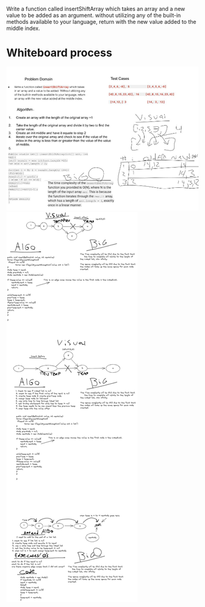 Write a function called insertShiftArray which takes an array and a new value to be added as an argument. without utilizing any of the built-in methods available to your language, return with the new value added to the middle index.

# Whiteboard process

![img_1.png](img_1.png)
![LinkedList_WhiteBoards.png](..%2F..%2Fdatastructures%2FLinkedList_WhiteBoards.png)

